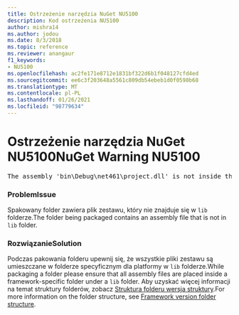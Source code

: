 ```yaml
---
title: Ostrzeżenie narzędzia NuGet NU5100
description: Kod ostrzeżenia NU5100
author: mishra14
ms.author: jodou
ms.date: 8/3/2018
ms.topic: reference
ms.reviewer: anangaur
f1_keywords:
- NU5100
ms.openlocfilehash: ac2fe171e8712e1831bf322d6b1f048127cfd4ed
ms.sourcegitcommit: ee6c3f203648a5561c809db54ebeb1d0f0598b68
ms.translationtype: MT
ms.contentlocale: pl-PL
ms.lasthandoff: 01/26/2021
ms.locfileid: "98779634"
---
```

# <a name="nuget-warning-nu5100"></a><span data-ttu-id="ad2a9-103">Ostrzeżenie narzędzia NuGet NU5100</span><span class="sxs-lookup"><span data-stu-id="ad2a9-103">NuGet Warning NU5100</span></span>
<pre>The assembly 'bin\Debug\net461\project.dll' is not inside the 'lib' folder and hence it won't be added as a reference when the package is installed into a project. Move it into the 'lib' folder if it needs to be referenced.</pre>

### <a name="issue"></a><span data-ttu-id="ad2a9-104">Problem</span><span class="sxs-lookup"><span data-stu-id="ad2a9-104">Issue</span></span>

<span data-ttu-id="ad2a9-105">Spakowany folder zawiera plik zestawu, który nie znajduje się w `lib` folderze.</span><span class="sxs-lookup"><span data-stu-id="ad2a9-105">The folder being packaged contains an assembly file that is not in `lib` folder.</span></span>


### <a name="solution"></a><span data-ttu-id="ad2a9-106">Rozwiązanie</span><span class="sxs-lookup"><span data-stu-id="ad2a9-106">Solution</span></span>

<span data-ttu-id="ad2a9-107">Podczas pakowania folderu upewnij się, że wszystkie pliki zestawu są umieszczane w folderze specyficznym dla platformy w `lib` folderze.</span><span class="sxs-lookup"><span data-stu-id="ad2a9-107">While packaging a folder please ensure that all assembly files are placed inside a framework-specific folder under a `lib` folder.</span></span> <span data-ttu-id="ad2a9-108">Aby uzyskać więcej informacji na temat struktury folderów, zobacz [Struktura folderu wersja struktury](../../create-packages/supporting-multiple-target-frameworks.md#framework-version-folder-structure).</span><span class="sxs-lookup"><span data-stu-id="ad2a9-108">For more information on the folder structure, see [Framework version folder structure](../../create-packages/supporting-multiple-target-frameworks.md#framework-version-folder-structure).</span></span>

